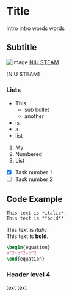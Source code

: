 # Title

Intro intro words words

## Subtitle

![image](https://github.com/user-attachments/assets/0651ce55-fb91-499f-8ef3-91187a52298a)
[NIU STEAM](https://niusteam.niu.edu/making-a-mascot-the-niu-huskie/)

[NIU STEAM]

### Lists

- This
   - sub bullet
   - another
- is
- a
- list

1. My
2. Numbered
3. List


- [x] Task number 1
- [ ] Task number 2
 
## Code Example

```
This text is *italic*.
This text is **bold**.
```

This text is *italic*.  
This text is **bold**.



```latex
\begin{equation}
a^2+b^2=c^2
\end{equation}
```


### Header level 4
text text
